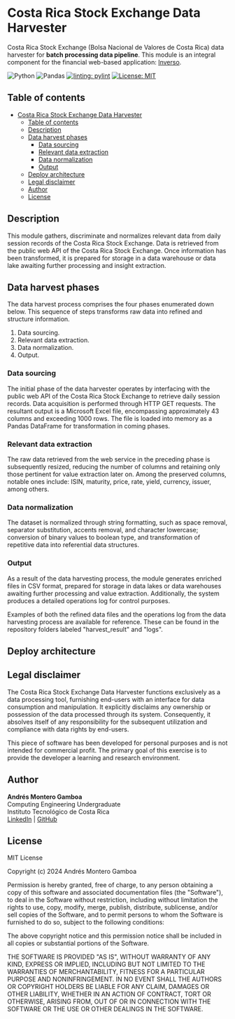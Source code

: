 # Costa Rica Stock Exchange Data Harvester
Costa Rica Stock Exchange (Bolsa Nacional de Valores de Costa Rica) data harvester for **batch processing data pipeline**.
This module is an integral component for the financial web-based application: [Inverso](https://inverso.andres-montero.me/).

![Python](https://img.shields.io/badge/python-3670A0?style=flat&logo=python&logoColor=white)
![Pandas](https://img.shields.io/badge/pandas-%23150458.svg?style=flat&logo=pandas&logoColor=white)
[![linting: pylint](https://img.shields.io/badge/linting-pylint-yellowgreen)](https://github.com/pylint-dev/pylint)
[![License: MIT](https://img.shields.io/badge/License-MIT-green.svg)](https://opensource.org/licenses/MIT)

## Table of contents

* [Costa Rica Stock Exchange Data Harvester](#costa-rica-stock-exchange-data-harvester)
  * [Table of contents](#table-of-contents)
  * [Description](#description)
  * [Data harvest phases](#data-harvest-phases)
    * [Data sourcing](#data-sourcing)
    * [Relevant data extraction](#relevant-data-extraction)
    * [Data normalization](#data-normalization)
    * [Output](#output)
  * [Deploy architecture](#deploy-architecture)
  * [Legal disclaimer](#legal-disclaimer)
  * [Author](#author)
  * [License](#license)

## Description

This module gathers, discriminate and normalizes relevant data from daily session records of the Costa Rica Stock Exchange.
Data is retrieved from the public web API of the Costa Rica Stock Exchange.
Once information has been transformed, it is prepared for storage in a data warehouse or data lake awaiting further processing and insight extraction.

## Data harvest phases

The data harvest process comprises the four phases enumerated down below. This sequence of steps transforms raw data into refined and structure information.

1. Data sourcing.
2. Relevant data extraction.
3. Data normalization.
4. Output.

### Data sourcing

The initial phase of the data harvester operates by interfacing with the public web API of the Costa Rica Stock Exchange to retrieve daily session records. Data acquisition is performed through HTTP GET requests. The resultant output is a Microsoft Excel file, encompassing approximately 43 columns and exceeding 1000 rows. The file is loaded into memory as a Pandas DataFrame for transformation in coming phases. 

### Relevant data extraction

The raw data retrieved from the web service in the preceding phase is subsequently resized, reducing the number of columns and retaining only those pertinent for value extraction later on. Among the preserved columns, notable ones include: ISIN, maturity, price, rate, yield, currency, issuer, among others.

### Data normalization

The dataset is normalized through string formatting, such as space removal, separator substitution, accents removal, and character lowercase; conversion of binary values to boolean type, and transformation of repetitive data into referential data structures.

### Output

As a result of the data harvesting process, the module generates enriched files in CSV format, prepared for storage in data lakes or data warehouses awaiting further processing and value extraction. Additionally, the system produces a detailed operations log for control purposes.

Examples of both the refined data files and the operations log from the data harvesting process are available for reference. These can be found in the repository folders labeled "harvest_result" and "logs".

## Deploy architecture

## Legal disclaimer
  
The Costa Rica Stock Exchange Data Harvester functions exclusively as a data processing tool, furnishing end-users with an interface for data consumption and manipulation. It explicitly disclaims any ownership or possession of the data processed through its system. Consequently, it absolves itself of any responsibility for the subsequent utilization and compliance with data rights by end-users.

This piece of software has been developed for personal purposes and is not intended for commercial profit. 
The primary goal of this exercise is to provide the developer a learning and research environment.


## Author

**Andrés Montero Gamboa**<br>
Computing Engineering Undergraduate<br>
Instituto Tecnológico de Costa Rica<br>
[LinkedIn](https://www.linkedin.com/in/andres-montero-gamboa) | [GitHub](https://github.com/andresmg07)

## License

MIT License

Copyright (c) 2024 Andrés Montero Gamboa

Permission is hereby granted, free of charge, to any person obtaining a copy
of this software and associated documentation files (the "Software"), to deal
in the Software without restriction, including without limitation the rights
to use, copy, modify, merge, publish, distribute, sublicense, and/or sell
copies of the Software, and to permit persons to whom the Software is
furnished to do so, subject to the following conditions:

The above copyright notice and this permission notice shall be included in all
copies or substantial portions of the Software.

THE SOFTWARE IS PROVIDED "AS IS", WITHOUT WARRANTY OF ANY KIND, EXPRESS OR
IMPLIED, INCLUDING BUT NOT LIMITED TO THE WARRANTIES OF MERCHANTABILITY,
FITNESS FOR A PARTICULAR PURPOSE AND NONINFRINGEMENT. IN NO EVENT SHALL THE
AUTHORS OR COPYRIGHT HOLDERS BE LIABLE FOR ANY CLAIM, DAMAGES OR OTHER
LIABILITY, WHETHER IN AN ACTION OF CONTRACT, TORT OR OTHERWISE, ARISING FROM,
OUT OF OR IN CONNECTION WITH THE SOFTWARE OR THE USE OR OTHER DEALINGS IN THE
SOFTWARE.
